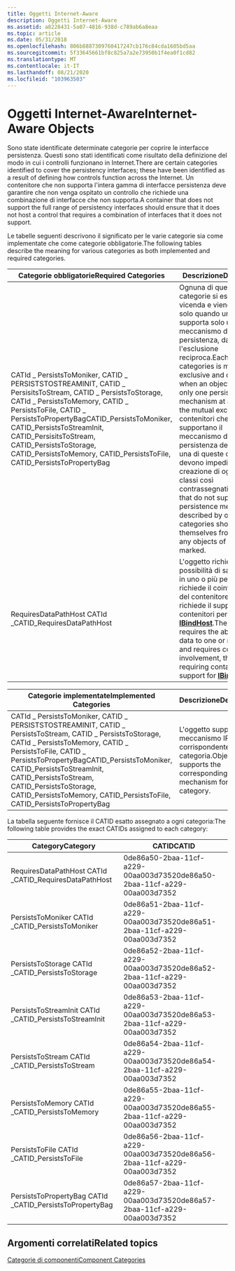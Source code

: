 ```yaml
---
title: Oggetti Internet-Aware
description: Oggetti Internet-Aware
ms.assetid: a8228431-5a07-4816-938d-c789ab6a8eaa
ms.topic: article
ms.date: 05/31/2018
ms.openlocfilehash: 806b8887309760417247cb176c84cda1605bd5aa
ms.sourcegitcommit: 5f33645661bf8c825a7a2e73950b1f4ea0f1cd82
ms.translationtype: MT
ms.contentlocale: it-IT
ms.lasthandoff: 08/21/2020
ms.locfileid: "103963503"
---
```

# <a name="internet-aware-objects"></a><span data-ttu-id="0428f-103">Oggetti Internet-Aware</span><span class="sxs-lookup"><span data-stu-id="0428f-103">Internet-Aware Objects</span></span>

<span data-ttu-id="0428f-104">Sono state identificate determinate categorie per coprire le interfacce persistenza. Questi sono stati identificati come risultato della definizione del modo in cui i controlli funzionano in Internet.</span><span class="sxs-lookup"><span data-stu-id="0428f-104">There are certain categories identified to cover the persistency interfaces; these have been identified as a result of defining how controls function across the Internet.</span></span> <span data-ttu-id="0428f-105">Un contenitore che non supporta l'intera gamma di interfacce persistenza deve garantire che non venga ospitato un controllo che richiede una combinazione di interfacce che non supporta.</span><span class="sxs-lookup"><span data-stu-id="0428f-105">A container that does not support the full range of persistency interfaces should ensure that it does not host a control that requires a combination of interfaces that it does not support.</span></span>

<span data-ttu-id="0428f-106">Le tabelle seguenti descrivono il significato per le varie categorie sia come implementate che come categorie obbligatorie.</span><span class="sxs-lookup"><span data-stu-id="0428f-106">The following tables describe the meaning for various categories as both implemented and required categories.</span></span>



| <span data-ttu-id="0428f-107">Categorie obbligatorie</span><span class="sxs-lookup"><span data-stu-id="0428f-107">Required Categories</span></span>                                                                                                                                                                                | <span data-ttu-id="0428f-108">Descrizione</span><span class="sxs-lookup"><span data-stu-id="0428f-108">Description</span></span>                                                                                                                                                                                                                                                                                                                                 |
|----------------------------------------------------------------------------------------------------------------------------------------------------------------------------------------------------|---------------------------------------------------------------------------------------------------------------------------------------------------------------------------------------------------------------------------------------------------------------------------------------------------------------------------------------------|
| <span data-ttu-id="0428f-109">CATId \_ PersistsToMoniker, CATID \_ PERSISTSTOSTREAMINIT, CATID \_ PersisitsToStream, CATID \_ PersistsToStorage, CATId \_ PersistsToMemory, CATID \_ PersistsToFile, CATID \_ PersistsToPropertyBag</span><span class="sxs-lookup"><span data-stu-id="0428f-109">CATID\_PersistsToMoniker, CATID\_PersistsToStreamInit, CATID\_PersisitsToStream, CATID\_PersistsToStorage, CATID\_PersistsToMemory, CATID\_PersistsToFile, CATID\_PersistsToPropertyBag</span></span><br/> | <span data-ttu-id="0428f-110">Ognuna di queste categorie si escludono a vicenda e viene usata solo quando un oggetto supporta solo un meccanismo di persistenza, da cui l'esclusione reciproca.</span><span class="sxs-lookup"><span data-stu-id="0428f-110">Each of these categories is mutually exclusive and only used when an object supports only one persistence mechanism at all (hence the mutual exclusion).</span></span> <span data-ttu-id="0428f-111">I contenitori che non supportano il meccanismo di persistenza descritto da una di queste categorie devono impedire la creazione di oggetti di classi così contrassegnati.</span><span class="sxs-lookup"><span data-stu-id="0428f-111">Containers that do not support the persistence mechanism described by one of these categories should prevent themselves from creating any objects of classes so marked.</span></span><br/> |
| <span data-ttu-id="0428f-112">RequiresDataPathHost CATId \_</span><span class="sxs-lookup"><span data-stu-id="0428f-112">CATID\_RequiresDataPathHost</span></span><br/>                                                                                                                                                             | <span data-ttu-id="0428f-113">L'oggetto richiede la possibilità di salvare i dati in uno o più percorsi e richiede il coinvolgimento del contenitore e pertanto richiede il supporto dei contenitori per [**IBindHost**](/previous-versions/windows/internet-explorer/ie-developer/platform-apis/ms775076(v=vs.85)).</span><span class="sxs-lookup"><span data-stu-id="0428f-113">The object requires the ability to save data to one or more paths and requires container involvement, therefore requiring container support for [**IBindHost**](/previous-versions/windows/internet-explorer/ie-developer/platform-apis/ms775076(v=vs.85)).</span></span><br/>                                                                                                                                  |



 



| <span data-ttu-id="0428f-114">Categorie implementate</span><span class="sxs-lookup"><span data-stu-id="0428f-114">Implemented Categories</span></span>                                                                                                                                                                            | <span data-ttu-id="0428f-115">Descrizione</span><span class="sxs-lookup"><span data-stu-id="0428f-115">Description</span></span>                                                                         |
|---------------------------------------------------------------------------------------------------------------------------------------------------------------------------------------------------|-------------------------------------------------------------------------------------|
| <span data-ttu-id="0428f-116">CATId \_ PersistsToMoniker, CATID \_ PERSISTSTOSTREAMINIT, CATID \_ PersistsToStream, CATID \_ PersistsToStorage, CATId \_ PersistsToMemory, CATID \_ PersistsToFile, CATID \_ PersistsToPropertyBag</span><span class="sxs-lookup"><span data-stu-id="0428f-116">CATID\_PersistsToMoniker, CATID\_PersistsToStreamInit, CATID\_PersistsToStream, CATID\_PersistsToStorage, CATID\_PersistsToMemory, CATID\_PersistsToFile, CATID\_PersistsToPropertyBag</span></span><br/> | <span data-ttu-id="0428f-117">L'oggetto supporta il meccanismo IPersist corrispondente \* per la categoria.</span><span class="sxs-lookup"><span data-stu-id="0428f-117">Object supports the corresponding IPersist\* mechanism for the category.</span></span><br/> |



 

<span data-ttu-id="0428f-118">La tabella seguente fornisce il CATID esatto assegnato a ogni categoria:</span><span class="sxs-lookup"><span data-stu-id="0428f-118">The following table provides the exact CATIDs assigned to each category:</span></span>



| <span data-ttu-id="0428f-119">Category</span><span class="sxs-lookup"><span data-stu-id="0428f-119">Category</span></span>                                | <span data-ttu-id="0428f-120">CATID</span><span class="sxs-lookup"><span data-stu-id="0428f-120">CATID</span></span>                                           |
|-----------------------------------------|-------------------------------------------------|
| <span data-ttu-id="0428f-121">RequiresDataPathHost CATId \_</span><span class="sxs-lookup"><span data-stu-id="0428f-121">CATID\_RequiresDataPathHost</span></span><br/>  | <span data-ttu-id="0428f-122">0de86a50-2baa-11cf-a229-00aa003d7352</span><span class="sxs-lookup"><span data-stu-id="0428f-122">0de86a50-2baa-11cf-a229-00aa003d7352</span></span><br/> |
| <span data-ttu-id="0428f-123">PersistsToMoniker CATId \_</span><span class="sxs-lookup"><span data-stu-id="0428f-123">CATID\_PersistsToMoniker</span></span> <br/>    | <span data-ttu-id="0428f-124">0de86a51-2baa-11cf-a229-00aa003d7352</span><span class="sxs-lookup"><span data-stu-id="0428f-124">0de86a51-2baa-11cf-a229-00aa003d7352</span></span><br/> |
| <span data-ttu-id="0428f-125">PersistsToStorage CATId \_</span><span class="sxs-lookup"><span data-stu-id="0428f-125">CATID\_PersistsToStorage</span></span> <br/>    | <span data-ttu-id="0428f-126">0de86a52-2baa-11cf-a229-00aa003d7352</span><span class="sxs-lookup"><span data-stu-id="0428f-126">0de86a52-2baa-11cf-a229-00aa003d7352</span></span><br/> |
| <span data-ttu-id="0428f-127">PersistsToStreamInit CATId \_</span><span class="sxs-lookup"><span data-stu-id="0428f-127">CATID\_PersistsToStreamInit</span></span> <br/> | <span data-ttu-id="0428f-128">0de86a53-2baa-11cf-a229-00aa003d7352</span><span class="sxs-lookup"><span data-stu-id="0428f-128">0de86a53-2baa-11cf-a229-00aa003d7352</span></span><br/> |
| <span data-ttu-id="0428f-129">PersistsToStream CATId \_</span><span class="sxs-lookup"><span data-stu-id="0428f-129">CATID\_PersistsToStream</span></span> <br/>     | <span data-ttu-id="0428f-130">0de86a54-2baa-11cf-a229-00aa003d7352</span><span class="sxs-lookup"><span data-stu-id="0428f-130">0de86a54-2baa-11cf-a229-00aa003d7352</span></span><br/> |
| <span data-ttu-id="0428f-131">PersistsToMemory CATId \_</span><span class="sxs-lookup"><span data-stu-id="0428f-131">CATID\_PersistsToMemory</span></span> <br/>     | <span data-ttu-id="0428f-132">0de86a55-2baa-11cf-a229-00aa003d7352</span><span class="sxs-lookup"><span data-stu-id="0428f-132">0de86a55-2baa-11cf-a229-00aa003d7352</span></span><br/> |
| <span data-ttu-id="0428f-133">PersistsToFile CATId \_</span><span class="sxs-lookup"><span data-stu-id="0428f-133">CATID\_PersistsToFile</span></span> <br/>       | <span data-ttu-id="0428f-134">0de86a56-2baa-11cf-a229-00aa003d7352</span><span class="sxs-lookup"><span data-stu-id="0428f-134">0de86a56-2baa-11cf-a229-00aa003d7352</span></span><br/> |
| <span data-ttu-id="0428f-135">PersistsToPropertyBag CATId \_</span><span class="sxs-lookup"><span data-stu-id="0428f-135">CATID\_PersistsToPropertyBag</span></span><br/> | <span data-ttu-id="0428f-136">0de86a57-2baa-11cf-a229-00aa003d7352</span><span class="sxs-lookup"><span data-stu-id="0428f-136">0de86a57-2baa-11cf-a229-00aa003d7352</span></span><br/> |



 

## <a name="related-topics"></a><span data-ttu-id="0428f-137">Argomenti correlati</span><span class="sxs-lookup"><span data-stu-id="0428f-137">Related topics</span></span>

<dl> <dt>

[<span data-ttu-id="0428f-138">Categorie di componenti</span><span class="sxs-lookup"><span data-stu-id="0428f-138">Component Categories</span></span>](component-categories.md)
</dt> </dl>

 

